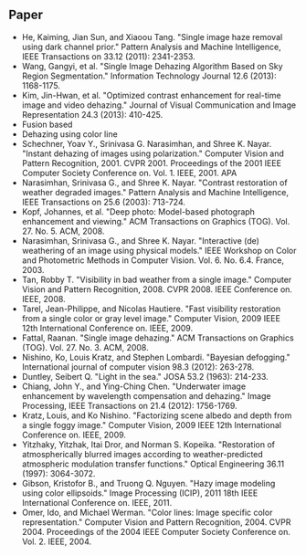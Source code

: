 ## Paper
 - He, Kaiming, Jian Sun, and Xiaoou Tang. "Single image haze removal using dark channel prior." Pattern Analysis and Machine Intelligence, IEEE Transactions on 33.12 (2011): 2341-2353.
 - Wang, Gangyi, et al. "Single Image Dehazing Algorithm Based on Sky Region Segmentation." Information Technology Journal 12.6 (2013): 1168-1175.
 - Kim, Jin-Hwan, et al. "Optimized contrast enhancement for real-time image and video dehazing." Journal of Visual Communication and Image Representation 24.3 (2013): 410-425.
 - Fusion based
 - Dehazing using color line
 - Schechner, Yoav Y., Srinivasa G. Narasimhan, and Shree K. Nayar. "Instant dehazing of images using polarization." Computer Vision and Pattern Recognition, 2001. CVPR 2001. Proceedings of the 2001 IEEE Computer Society Conference on. Vol. 1. IEEE, 2001.
APA 
 - Narasimhan, Srinivasa G., and Shree K. Nayar. "Contrast restoration of weather degraded images." Pattern Analysis and Machine Intelligence, IEEE Transactions on 25.6 (2003): 713-724.
 - Kopf, Johannes, et al. "Deep photo: Model-based photograph enhancement and viewing." ACM Transactions on Graphics (TOG). Vol. 27. No. 5. ACM, 2008.
 - Narasimhan, Srinivasa G., and Shree K. Nayar. "Interactive (de) weathering of an image using physical models." IEEE Workshop on Color and Photometric Methods in Computer Vision. Vol. 6. No. 6.4. France, 2003.
 - Tan, Robby T. "Visibility in bad weather from a single image." Computer Vision and Pattern Recognition, 2008. CVPR 2008. IEEE Conference on. IEEE, 2008.
 - Tarel, Jean-Philippe, and Nicolas Hautiere. "Fast visibility restoration from a single color or gray level image." Computer Vision, 2009 IEEE 12th International Conference on. IEEE, 2009.
 - Fattal, Raanan. "Single image dehazing." ACM Transactions on Graphics (TOG). Vol. 27. No. 3. ACM, 2008.
 - Nishino, Ko, Louis Kratz, and Stephen Lombardi. "Bayesian defogging." International journal of computer vision 98.3 (2012): 263-278.
 - Duntley, Seibert Q. "Light in the sea." JOSA 53.2 (1963): 214-233.
 - Chiang, John Y., and Ying-Ching Chen. "Underwater image enhancement by wavelength compensation and dehazing." Image Processing, IEEE Transactions on 21.4 (2012): 1756-1769.
 - Kratz, Louis, and Ko Nishino. "Factorizing scene albedo and depth from a single foggy image." Computer Vision, 2009 IEEE 12th International Conference on. IEEE, 2009.
 - Yitzhaky, Yitzhak, Itai Dror, and Norman S. Kopeika. "Restoration of atmospherically blurred images according to weather-predicted atmospheric modulation transfer functions." Optical Engineering 36.11 (1997): 3064-3072.
 - Gibson, Kristofor B., and Truong Q. Nguyen. "Hazy image modeling using color ellipsoids." Image Processing (ICIP), 2011 18th IEEE International Conference on. IEEE, 2011.
 - Omer, Ido, and Michael Werman. "Color lines: Image specific color representation." Computer Vision and Pattern Recognition, 2004. CVPR 2004. Proceedings of the 2004 IEEE Computer Society Conference on. Vol. 2. IEEE, 2004.